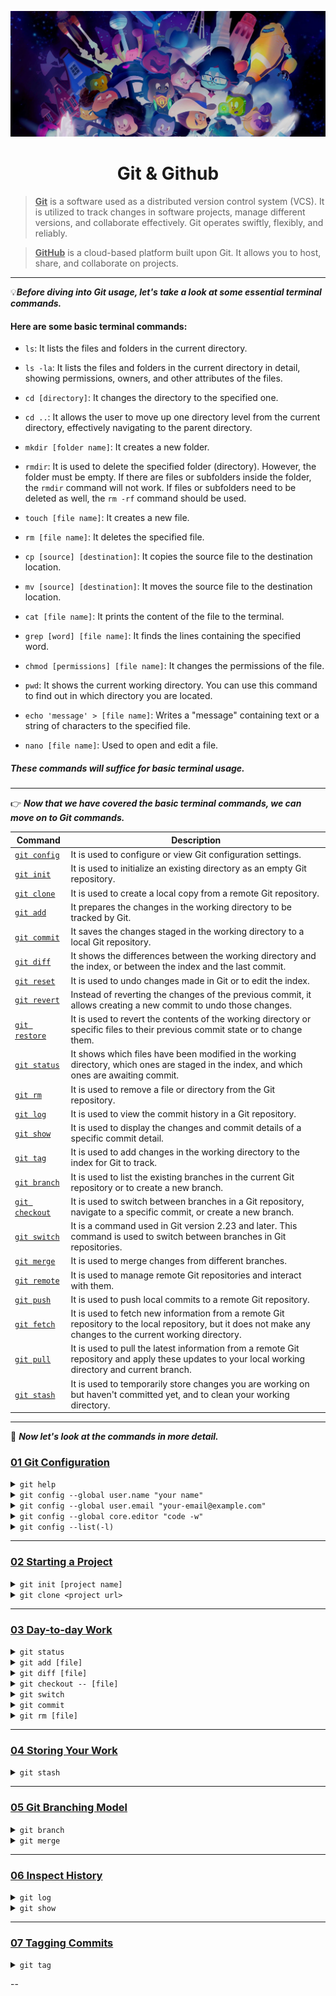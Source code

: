 ![git&github](github.jpeg)

<div align="center">
<h1>Git & Github</h1>
</div>

> **<u>Git</u>** is a software used as a distributed version control system (VCS). It is utilized to track changes in software projects, manage different versions, and collaborate effectively. Git operates swiftly, flexibly, and reliably.

> **<u>GitHub</u>** is a cloud-based platform built upon Git. It allows you to host, share, and collaborate on projects.

---

&#128161;_**Before diving into Git usage, let's take a look at some essential terminal commands.**_

#### Here are some basic terminal commands:

- `ls`: It lists the files and folders in the current directory.

- `ls -la`: It lists the files and folders in the current directory in detail, showing permissions, owners, and other attributes of the files.

- `cd [directory]`: It changes the directory to the specified one.

- `cd ..`: It allows the user to move up one directory level from the current directory, effectively navigating to the parent directory.

- `mkdir [folder name]`: It creates a new folder.

- `rmdir`: It is used to delete the specified folder (directory). However, the folder must be empty. If there are files or subfolders inside the folder, the `rmdir` command will not work. If files or subfolders need to be deleted as well, the `rm -rf` command should be used.

- `touch [file name]`: It creates a new file.

- `rm [file name]`: It deletes the specified file.

- `cp [source] [destination]`: It copies the source file to the destination location.

- `mv [source] [destination]`: It moves the source file to the destination location.

- `cat [file name]`: It prints the content of the file to the terminal.

- `grep [word] [file name]`: It finds the lines containing the specified word.

- `chmod [permissions] [file name]`: It changes the permissions of the file.

- `pwd`: It shows the current working directory. You can use this command to find out in which directory you are located.

- `echo 'message' > [file name]`: Writes a "message" containing text or a string of characters to the specified file.

- `nano [file name]`: Used to open and edit a file.

##### These commands will suffice for basic terminal usage.

---

&#128073; _**Now that we have covered the basic terminal commands, we can move on to Git commands.**_

| Command                         | Description                                                                                                                                                  |
| ------------------------------- | ------------------------------------------------------------------------------------------------------------------------------------------------------------ |
| [`git config`](#git_config)     | It is used to configure or view Git configuration settings.                                                                                                  |
| [`git init`](#git_init)         | It is used to initialize an existing directory as an empty Git repository.                                                                                   |
| [`git clone`](#git_clone)       | It is used to create a local copy from a remote Git repository.                                                                                              |
| [`git add`](#git_add)           | It prepares the changes in the working directory to be tracked by Git.                                                                                       |
| [`git commit`](#git_commit)     | It saves the changes staged in the working directory to a local Git repository.                                                                              |
| [`git diff`](#git_diff)         | It shows the differences between the working directory and the index, or between the index and the last commit.                                              |
| [`git reset`](#git_reset)       | It is used to undo changes made in Git or to edit the index.                                                                                                 |
| [`git revert`](#git_revert)     | Instead of reverting the changes of the previous commit, it allows creating a new commit to undo those changes.                                              |
| [`git restore`](#git_restore)   | It is used to revert the contents of the working directory or specific files to their previous commit state or to change them.                               |
| [`git status`](#git_status)     | It shows which files have been modified in the working directory, which ones are staged in the index, and which ones are awaiting commit.                    |
| [`git rm`](#git_rm)             | It is used to remove a file or directory from the Git repository.                                                                                            |
| [`git log`](#git_log)           | It is used to view the commit history in a Git repository.                                                                                                   |
| [`git show`](#git_show)         | It is used to display the changes and commit details of a specific commit detail.                                                                            |
| [`git tag`](#git_tag)           | It is used to add changes in the working directory to the index for Git to track.                                                                            |
| [`git branch`](#git_branch)     | It is used to list the existing branches in the current Git repository or to create a new branch.                                                            |
| [`git checkout`](#git_checkout) | It is used to switch between branches in a Git repository, navigate to a specific commit, or create a new branch.                                            |
| [`git switch`](#git_switch)     | It is a command used in Git version 2.23 and later. This command is used to switch between branches in Git repositories.                                     |
| [`git merge`](#git_merge)       | It is used to merge changes from different branches.                                                                                                         |
| [`git remote`](#git_remote)     | It is used to manage remote Git repositories and interact with them.                                                                                         |
| [`git push`](#git_push)         | It is used to push local commits to a remote Git repository.                                                                                                 |
| [`git fetch`](#git_fetch)       | It is used to fetch new information from a remote Git repository to the local repository, but it does not make any changes to the current working directory. |
| [`git pull`](#git_pull)         | It is used to pull the latest information from a remote Git repository and apply these updates to your local working directory and current branch.           |
| [`git stash`](#git_stash)       | It is used to temporarily store changes you are working on but haven't committed yet, and to clean your working directory.                                   |

---

&#128064; _**Now let's look at the commands in more detail.**_

<h3 id="git_config"><ins>01 Git Configuration</ins></h3>

<details>
  <summary><code>git help</code></summary>
    <ul>
      <blockquote>
        This command typically opens the help documentation related to Git commands. Additionally, you can use <code>git help -a</code> to 
        display an alphabetical list of all Git commands. This provides a quick overview of all Git commands.
      </blockquote>
    </ul>
</details>

<details>
  <summary><code>git config --global user.name "your name"</code></summary>
    <ul>
      <blockquote>
        It is used to configure Git settings. This command is used to set the username and is typically defined as a global setting, meaning 
        the username applies to all Git projects on the system.
      </blockquote>
      <blockquote>
        This setting is important for specifying which user made the changes, especially during commit operations.
      </blockquote>
    </ul>
</details>

<details>
  <summary><code>git config --global user.email "your-email@example.com"</code></summary>
    <ul>
      <blockquote>
        It is used to configure Git settings. This command is used to set the user's email address and is typically defined as a global setting, meaning 
        the email address applies to all Git projects on the system.
      </blockquote>
      <blockquote>
        This setting is important for specifying which user made the changes, especially during commit operations.
      </blockquote>
    </ul>
</details>

<details>
  <summary><code>git config --global core.editor "code -w"</code></summary>
    <ul>
      <blockquote>
        This is used to set the user-defined text editor for Git. In this example, it specifies the use of Visual Studio Code (<code>code</code>), 
        and the <code>-w</code> option ensures that Git waits for the editor to close before proceeding. This means you can continue with commit messages 
        or other editing tasks without waiting for Visual Studio Code to close.
      </blockquote>
    </ul>
</details>

<details>
  <summary><code>git config --list(-l)</code></summary>
    <ul>
      <blockquote>
        Used to list Git configuration settings. This command displays the configuration settings and values used by Git.
      </blockquote>
      <blockquote>
        For example, you can use this command to view the username, email address, color preferences, and other settings defined in the Git configuration. 
        The output is typically in <code>key=value</code> format and includes the configured settings for Git.
      </blockquote>
    </ul>
</details>

---

<h3><ins>02 Starting a Project</ins></h3>

<details>
  <summary><code id="git_init">git init [project name]</code></summary>
    <ul>
      <blockquote>
        Used to initialize an existing directory as a Git repository. If [project name] is specified, a folder with this name is created, 
        and the Git repository is initialized within this folder.
      </blockquote>
<pre><code>mkdir my_project
cd my_project</code></pre>
     <li>
        Now, let's initialize this directory as a Git repository using the <code>git init</code> command:
     </li>
<pre><code>git init</code></pre>
    <li>
        This process turns the current directory into an empty Git repository. You can now track files in this directory, commit changes, and 
        use Git's version control features. If you use <code>git init my_project</code>, a folder named <code>my_project</code> will be created, and 
        the Git repository will be initialized inside that folder.
    </li>
    <li>
        When the <code>git init</code> command is executed, Git initializes the current directory as a Git repository and adds a subdirectory 
        named <code>.git</code>. This subdirectory contains all the information and configuration settings for the Git repository. Therefore, running 
        the <code>git init</code> command creates a Git repository and generates the <code>.git</code> directory that holds all the related information.
    </li>
    <li>
        However, if you want to undo this process and delete the Git repository, simply deleting the <code>.git</code> directory is enough. 
        However, this action is irreversible, and you will lose all history, commit information, branch structures, and other related data. 
        Therefore, you should proceed with caution when deleting the directory.
    </li>
    <li>
        For example, after creating a Git repository, you can follow the steps below to delete the repository (use with caution):
    </li>
<pre><code>rm -rf .git</code></pre>
    <li>
        This command completely deletes the <code>.git</code> directory in the current directory.
    </li>
    <li>
        When the <code>-r (recursive)</code> and <code>-f (force)</code> options are included, it deletes the specified directory, along 
        with all files and subdirectories within it, without prompting for confirmation.
    </li>
   </ul>
</details>

<details>
  <summary><code id="git_clone">git clone &lt;project url&gt;</code></summary>
    <ul>
      <blockquote>
        Used to copy a project from a remote Git repository to a local machine. This command downloads the specified Git repository in 
        its entirety and creates a local copy. The <code>&lt;project url&gt;</code> represents the URL of the Git repository to be cloned.
      </blockquote>
      <li>As an example, to clone a GitHub repo:</li>
<pre><code>git clone https://github.com/user/repo-path.git</code></pre>
      <li>
        This command downloads the specified GitHub repository and creates a folder named <code>repository-name</code> in the current directory, 
        copying the contents into it. This allows you to use the entire project on your local machine and make changes to it.
      </li>
   </ul>
</details>

---

<h3><ins>03 Day-to-day Work</ins></h3>

<details>
  <summary><code id="git_status">git status</code></summary>
    <ul>
      <blockquote>
        Displays the status of files in the working directory and index of a Git repository. This command is used to see which files have 
        been modified, which are staged in the index, and which are waiting to be committed. Here are some example usages of the <code>git status</code> command:
      </blockquote>
      <li>Create a new directory and switch to this directory:</li>
<pre><code>mkdir my_project
cd my_project</code></pre>
      <li>
        Check the directory status using the <code>git status</code> command:
      </li>
<pre><code>git status</code></pre>
      <li>The output will be like this:</li>
<pre><code>fatal: Not a git repository (or any of the parent directories): .git</code></pre>
      <li>
        This output indicates that the directory is not yet a Git repository. Therefore, when the <code>git status</code> command is run, Git reports 
        that no repository has been initialized in the directory and returns an error.
      </li>
      <li>Now, let's create the Git repository:</li>
<pre><code>git init</code></pre>
      <li>Check the directory status using the git status command again:</li>
<pre><code>git status</code></pre>
      <li>The output will be like this:</li>
<pre><code>On branch master
No commits yet
nothing to commit (create/copy files and use "git add" to track)</code></pre>
      <li>This output indicates that the Git repository has been created successfully, but no commits have been made yet and there are no files being tracked.</li>
   </ul>
</details>

<details>
  <summary><code id="git_add">git add [file]</code></summary>
    <ol>
      <blockquote>
        The <code>git add</code> command is used to add changes in the working directory to the staging area for Git to track. Here are some 
        examples of using the <code>git add</code> command:
      </blockquote>
      <li><h4>Staging a Single File:</h4></li>
<pre><code># Create a new file
echo "This is an example file" > file.txt
<br/>
# Add the file to the stage
git add file.txt</code></pre>
      <small>In this example, a file named <code>file.txt</code> was created in the working directory and added to the staging area using the <code>git add</code> command</small>
      <li><h4>Staging Multiple Files:</h4></li>
<pre><code># Create new files
echo "hello world 1" > file1.txt
echo "hello world 2" > file2.txt
<br/>
# Add all files to stage
git add file1.txt file2.txt</code></pre>
    <small>In this example, we added multiple files to the stage at once.</small>
    <li><h4>Staging All Changes:</h4></li>
<pre><code># Add all changes in the working directory to the staging area
git add .</code></pre>
    <small>In this example, the <code>.</code> (dot) represents all changes in the working directory. The <code>git add .</code> command stages all files.</small>
      <li><h4>Staging Files of a Specific Type:</h4></li>
<pre><code># Only add files with .txt extension to stage
git add *.txt</code></pre>
    <small>In this example, we only include files with the <code>.txt</code> extension.</small>
    <li><h4>Unstaging Changes:</h4></li>
<pre><code># Unstage a file from the staging area
git reset file.txt</code></pre>
    <small>In this example, we are unstageing the file <code>file.txt</code> that we previously added to the staging area.</small>
   </ol>
</details>

<details>
  <summary><code id="git_diff">git diff [file]</code></summary>
    <ol>
      <blockquote>
        The <code>git diff [file]</code> command is used to show changes in a Git repository. This command is useful for comparing differences between commits, 
        branches, or file versions. Here are the basic usages and examples of the <code>git diff</code> command:
      </blockquote>
      <li><h4>Showing Differences Between the Working Directory and the Staging Area:</h4></li>
<pre><code>git diff</code></pre>
      <small>This command shows changes that have not yet been added to the Staging Area.</small>
      <li><h4>Showing Differences Between the Staging Area and the Last Commit:</h4></li>
<pre><code>git diff --cached</code></pre>
    <small>This command compares the changes in the Staging Area with the last commit.</small>
    <li><h4>Showing Differences Between Two Specific Commits:</h4></li>
<pre><code># git diff commit_id1 commit_id2
git diff abc def</code></pre>
    <small>This command shows the differences between <code>abc</code> and <code>def</code> commits</small>
      <li><h4>Showing Changes in a Specific File:</h4></li>
<pre><code># git diff file_name
git diff app.js</code></pre>
    <small>This command shows changes in the app.js file.</small>
    <li><h4>Showing Differences Between a Specific Commit and the Current State:</h4></li>
<pre><code># git diff commit_id
git dif abc</code></pre>
    <small>This command shows the differences between the <code>abc</code> commit and the current status.</small>
    <li><h4>Showing Differences Between a Different Branch and the Current State:</h4></li>
<pre><code># git diff other_branch_name
git dif feature-branch</code></pre>
    <small>This command shows the differences between the feature-branch branch and the current state.</small>
   </ol>
</details>

<details>
  <summary><code id="git_checkout">git checkout -- [file]</code></summary>
    <ol>
      <blockquote>
        The <code>git checkout</code> command is used to switch between branches, view commits, create new branches, and revert files in the working 
        directory within a Git repository. However, starting from Git 2.23, the <code>git switch</code> and <code>git restore</code> commands have taken over some 
        of the responsibilities of <code>git checkout</code>. Here are the basic uses of the <code>git checkout</code> command:
      </blockquote>
      <li><h4>Changing Branch:</h4></li>
<pre><code># git checkout branch_name
git checkout main</code></pre>
      <small>This command switches to the <code>main</code> branch.</small>
      <li><h4>Creating a New Branch and Changing:</h4></li>
<pre><code># git checkout -b new_branch_name
git checkout -b feature-xyz</code></pre>
    <small>This command creates a new branch named <code>feature-xyz</code> and automatically switches to this branch.</small>
    <li><h4>Reverting Files to a Specific Commit or Branch State:</h4></li>
<pre><code># git checkout -- file_name
git checkout -- index.html</code></pre>
    <small>This command rolls the <code>index.html</code> file back to its last commit state.</small>
    <li><h4>Going to a Specific Commit:</h4></li>
<pre><code># git checkout commit_id
git checkout abc123</code></pre>
    <small>This command is used to go to the <code>abc123</code> commit id.</small>
    <li><h4>Viewing the State of a Specific Commit on a Specific Branch:</h4></li>
<pre><code># git checkout branch_name -- file_name
git checkout main -- index.html</code></pre>
    <small>This command puts the <code>index.html</code> file of the <code>main</code> branch into a specific commit state.</small>
   </ol>
</details>

<details>
  <summary><code id="git_switch">git switch</code></summary>
    <ol>
      <blockquote>
        The <code>git switch</code> command, introduced in Git version 2.23, is designed for switching between branches. This command allows you to 
        move from the current branch to another branch. It replaces the <code>git checkout</code> command for branch switching, providing a safer and 
        more explicit tool. Here are the basic usages and examples of the <code>git switch</code> command:
      </blockquote>
      <li><h4>Switching to Branch:</h4></li>
<pre><code># git switch branch_name
git switch feature-branch</code></pre>
      <small>This command switches to the branch named <code>feature-branch</code>.</small>
      <li><h4>Creating and Switching to a Branch:</h4></li>
<pre><code># git switch -c new_branch_name
git switch -c new-feature</code></pre>
    <small>This command creates a new branch named <code>new-feature</code> and switches to this branch.</small>
    <li><h4>Match and Switch to a Remote Branch with the Current Branch:</h4></li>
<pre><code># git switch --track remote_repo_name/remote_branch_name
git switch --track origin/main</code></pre>
    <small>This command matches the current branch with a branch in the remote repository and switches to this branch.</small>
    <li><h4>Saving Changes Before Switching Branches:</h4></li>
<pre><code># git switch -c new_branch_name --discard-changes
git switch -c new-feature --discard-changes</code></pre>
    <small>This command creates a new branch named <code>new-feature</code>, but does not save changes to the existing branch.</small>
   </ol>
</details>

<details>
  <summary><code id="git_commit">git commit</code></summary>
    <ol>
      <blockquote>
        The <code>git commit</code> command is used to permanently save changes in your working directory. Here are the basic uses and some examples 
        of the <code>git commit</code> command:
      </blockquote>
      <li><h4>Basic Commit Process:</h4></li>
<pre><code># git commit -m "Commit Description"
git commit -m "Update homepage design"</code></pre>
      <small>The <code>git commit</code> command allows you to permanently save changes that are staged (in the Staging Area).</small>
      <small>When used with the <code>-m</code> parameter, you can add a commit message. The message is important for describing the changes you have made.</small>
      <li><h4>Committing All Files in the Staging Area:</h4></li>
<pre><code>git commit -a -m "Update all files"</code></pre>
    <small>If you want to commit all changes in the Staging Area, you can use the <code>-a</code> (all) parameter. This commits all changes 
    to tracked files without needing to explicitly stage them.</small>
    <small>However, be cautious when using this method, as it does not include untracked new files in the commit.</small>
    <li><h4>Editing Changes:</h4></li>
<pre><code>git commit --amend -m "fix: Commit Description"</code></pre>
    <small>If you notice an error in your last commit or need to change the commit message, you can use the <code>--amend</code> parameter.</small>
    <small>This command updates your most recent commit.</small>
   </ol>
</details>

<details>
  <summary><code id="git_rm">git rm [file]</code></summary>
    <ol>
      <blockquote>
        The <code>git rm</code> command removes a file or directory from version control in a repository. The removed file or directory will 
        no longer be tracked, and this change will take effect in the next commit. However, the file or directory is not physically deleted; it is only untracked.
      </blockquote>
      <li><h4>Stop Tracking the File:</h4></li>
<pre><code># git rm file_name
git rm myFile.txt</code></pre>
      <small>This command stops tracking the <code>myfile.txt</code> file, and the change will take effect in the next commit.</small>
      <li><h4>Stop Tracking and Remove the File:</h4></li>
<pre><code># git rm -f file_name
git rm -f myFile.txt</code></pre>
    <small>This command both stops tracking the <code>myfile.txt</code> file and physically deletes it. The <code>-f</code> option forces the 
    deletion, even if the file has been modified.</small>
  </ol>
</details>

---

<h3><ins>04 Storing Your Work</ins></h3>

<details>
  <summary><code id="git_stash">git stash</code></summary>
    <ol>
      <blockquote>
        The <code>git stash</code> command is used to temporarily save changes in the current branch. This is useful when you want to save your 
        work without committing it, allowing you to switch branches or work on something else without losing progress. 
        Here are the basics of <code>git stash</code> usage and examples:
      </blockquote>
      <li><h4>Saving Changes:</h4></li>
<pre><code>git stash</code></pre>
      <small><code>git stash</code> saves all changes in the working directory to a temporary storage location called a stash. 
      This allows you to return your current branch to a clean state while keeping your changes safe for later use.</small>
      <li><h4>Viewing the Stash List:</h4></li>
<pre><code>git stash list</code></pre>
    <small>This command displays the stash list and shows each stash named with an index number.</small>
    <li><h4>Applying a Specific Stash:</h4></li>
<pre><code># git stash apply stash_index_number
git stash apply 0</code></pre>
    <small>This applies the first stash in the stash list. The <code>apply</code> command applies the stash but does not delete it. 
    If you want to apply and delete the stash simultaneously, you can use <code>git stash pop</code>.</small>
    <li><h4>Applies and deletes the stash:</h4></li>
<pre><code># git stash pop stash_index_number
git stash pop 0</code></pre>
    <small>This command applies the first stash from the stash list and deletes it.</small>
    <li><h4>Inspecting a Specific Stash:</h4></li>
<pre><code># git stash show stash_index_number
git stash show 0</code></pre>
    <small>This command shows the changes of the first stash in the stash list.</small>
    <li><h4>Deleting All Stashes:</h4></li>
<pre><code>git stash clear</code></pre>
    <small>This command completely clears the stash list.</small>
  </ol>
</details>

---

<h3><ins>05 Git Branching Model</ins></h3>

<details>
  <summary><code id="git_branch">git branch</code></summary>
    <ol>
      <blockquote>
        The <code>git branch</code> command is used to list branches, create new branches, switch between branches, and delete branches in a Git repository. 
        Here are the basic usages and some examples of the <code>git branch</code> command:
      </blockquote>
      <li><h4>Listing Branches:</h4></li>
<pre><code>git branch</code></pre>
      <small>This command lists the current branches and shows which branch you are on. The active branch is indicated with an asterisk (*) symbol.</small>
      <li><h4>Creating a New Branch:</h4></li>
<pre><code># git branch new_branch_name
git branch feature-xyz</code></pre>
    <small>This command creates a new branch named <code>feature-xyz</code> but does not automatically switch to it. You continue working on the current branch.</small>
    <li><h4>Change Branch (Checkout):</h4></li>
<pre><code># git checkout target_branch_name
git checkout feature-xyz
<br />
# Alternatively, in Git 2.23 and later
# The following command can also be used:
# git switch target_branch_name
git switch feature-xyz</code></pre>
    <small><code>git checkout</code> and <code>git switch</code> commands allow you to leave the current branch and switch to another branch.</small>
    <li><h4>Creating a New Branch and Switching:</h4></li>
<pre><code># git checkout -b new_branch_name
git checkout -b feature-abc</code></pre>
    <small>This command creates a new branch named <code>feature-abc</code> and automatically switches to that branch.</small>
    <li><h4>Deleting Branch:</h4></li>
<pre><code># git branch -d branch_name_to_delete
git branch -d feature-xyz</code></pre>
    <small>This command deletes the branch named <code>feature-xyz</code>. However, if there are unmerged changes in this branch, the deletion 
    will not proceed. You can forcefully delete the branch using <code>git branch -D</code>, but you should be cautious in this case.</small>
  </ol>
</details>

<details>
  <summary><code id="git_merge">git merge</code></summary>
    <ol>
      <blockquote>
        <code>git merge</code> command is used to combine different branches. It is typically used when you want to add changes made on a feature branch 
        to the <code>master</code> branch or merge changes from different branches. Here is the basic usage of the <code>git merge</code> command along with examples:
      </blockquote>
      <li><h4>Merging a Specific Branch into the Current Branch:</h4></li>
<pre><code>git checkout master # switch to the branch to be merged
git merge feature-xyz # merge feature-xyz branch into master branch
<br />
# or use with switch command
git switch master
git merge feature-xyz</code></pre>
      <small>These commands merge the <code>feature-xyz</code> branch into the current branch.</small>
      <li><h4>Fast Forward Merge:</h4></li>
      <p>If the changes on a branch were made after the latest commit on the target branch (the branch to be merged), Git performs a 
      'Fast Forward' merge. In this case, no separate commit is created.</p>
<pre><code>git checkout master
git merge feature-xyz</code></pre>
    <small>This command merges the <code>master</code> branch into the <code>feature-xyz</code> branch. If a Fast Forward merge occurs, you will see that the <code>master</code> 
    branch now points to the same commit as the <code>feature-xyz</code> branch's latest commit.</small>
    <li><h4>Non-Fast Forward Merge:</h4></li>
    <p>If there are changes made between the branch being merged and the target branch, and Fast Forward merge is not possible, 
    Git will create a new commit to complete the merge.</p>
<pre><code>git checkout master
git merge --no-ff feature-xyz</code></pre>
    <small>The <code>--no-ff</code> parameter forces a non-fast-forward merge, creating a new commit even if a fast-forward merge is possible.</small>
    <li><h4>Handling Conflicting Changes:</h4></li>
    <p>If there are conflicting changes during the merge process, Git will not be able to complete the merge automatically. In this case, manual intervention may be required.</p>
<pre><code>git checkout master
git merge feature-xyz</code></pre>
    <small>If there are conflicts, Git will show you the conflicting files and ask you to resolve the conflicts by editing them. 
    After resolving the conflicts, you can mark the files as resolved and proceed with the commit.</small>
    <li><h4>Merge with a Specific Commit:</h4></li>
<pre><code># git merge commit_id
git merge abc123</code></pre>
    <small>This merges the current branch with a specific commit.</small>
  </ol>
</details>

---

<h3><ins>06 Inspect History</ins></h3>

<details>
  <summary><code id="git_log">git log</code></summary>
    <ol>
      <blockquote>
        <code>git log</code> command is used to view the commit history of a Git repository. This command provides a list containing details such as commit 
        IDs, authors, dates, and commit messages. Here are the basic usages and some examples of the <code>git log</code> command:
      </blockquote>
      <li><h4>Basic Usage:</h4></li>
<pre><code>git log</code></pre>
      <small>This command displays a series of information for each commit. Each commit's unique identifier (hash), author, date, and commit message are listed.</small>
      <li><h4>Shortening Commit Information:</h4></li>
<pre><code>git log --oneline</code></pre>
    <small>This command displays only a shortened commit ID and the commit message for each commit.</small>
    <li><h4>Graphical Representation:</h4></li>
<pre><code>git log --oneline --graph</code></pre>
    <small>This displays commits in a graphical format, showing branches and merges.</small>
    <li><h4>Displaying Commit History for a Specific Directory or File:</h4></li>
<pre><code># git log file_name
git log index.html</code></pre>
    <small>This command displays the commit history exclusively for the <code>index.html</code> file.</small>
    <li><h4>Displaying Commits Up to a Specific Date:</h4></li>
<pre><code>git log --until=2025-01-01</code></pre>
    <small>This command lists the commits up to the specified date.</small>
    <li><h4>Displaying the commits made by a specific author:</h4></li>
<pre><code># git log --author="author_name"
git log --author="mces58"</code></pre>
  </ol>
</details>

<details>
  <summary><code id="git_show">git show</code></summary>
    <ol>
      <blockquote>
        <code>git show</code> command provides detailed information about a specific commit, branch, or tag in Git. This command displays the changes 
        made in a commit, the commit message, and details about modified files. Below are the basic uses and examples of the <code>git show</code> command:
      </blockquote>
      <li><h4>Displaying a Specific Commit:</h4></li>
<pre><code># git show commit_id
git show abc123</code></pre>
      <small>This command displays detailed information about the commit with the ID <code>abc123</code>, including the changes, commit message, and other details.</small>
      <li><h4>Display the Last Commit:</h4></li>
<pre><code>git show</code></pre>
    <small>This command displays the details of the most recent commit. If you are working on HEAD, it shows the latest commit.</small>
    <li><h4>Showing a Specific Branch or Tag:</h4></li>
<pre><code># git show branch_name
git show main
# git show v1.0.0</code></pre>
    <small>This command shows the details of the latest commit on the main branch. It can also be used for tags.</small>
    <li><h4>Show changes for a specific file:</h4></li>
<pre><code># git show commit_id file_name
git show abc123 index.html</code></pre>
    <small>This command shows the changes made to the <code>index.html</code> file in a specific commit.</small>
    <li><h4>Show changes in color:</h4></li>
<pre><code>git show --color commit_id</code></pre>
    <small>This command displays the changes in color, making it easier to read.</small>
    <li><h4>Line-by-Line Comparison of Changes:</h4></li>
<pre><code>git show -v commit_id</code></pre>
    <small>This command shows the changes in a specific commit, comparing them line by line.</small>
  </ol>
</details>

---

<h3><ins>07 Tagging Commits</ins></h3>

<details>
  <summary><code id="git_tag">git tag</code></summary>
    <ol>
      <blockquote>
        The <code>git tag</code> command is used to add a tag to a specific commit or manage existing tags in a Git repository. Tags typically represent 
        the name, version number, or description of a specific release or significant point in the repository's history. Here are the basic 
        uses of the <code>git tag</code> command with examples:
      </blockquote>
      <li><h4>Creating a Tag:</h4></li>
<pre><code># git tag tag_name
git tag v1.0.0</code></pre>
      <small>This command adds a tag named <code>v1.0.0</code> to the current HEAD commit.</small>
      <li><h4>Adding a Tag to a Specific Commit:</h4></li>
<pre><code># git tag tag_name commit_id
git tag v1.0.0 abc123</code></pre>
    <small>This command adds a tag named <code>v1.0.0</code> to a specific commit (here represented as <code>abc123</code>).</small>
    <li><h4>Creating Annotated Tags:</h4></li>
<pre><code># git tag -a tag_name -m "Tag Description"
git tag -a v1.0.0 -m "Stable version"</code></pre>
    <small>This command creates a tag named <code>v1.0.0</code> with a description.</small>
    <li><h4>Listing Tags:</h4></li>
<pre><code>git tag</code></pre>
    <small>This command lists available tags.</small>
    <li><h4>Showing a Specific Label Version:</h4></li>
<pre><code># git show tag_name
git show v1.0.0</code></pre>
    <small>This command shows the details of the tag named <code>v1.0.0</code>.</small>
    <li><h4>Deleting a Specific Tag:</h4></li>
<pre><code># git tag -d tag_name
git tag -d v1.0.0</code></pre>
    <small>This command deletes the tag named <code>v1.0.0</code> locally.</small>
    <li><h4>Push Tag to Remote Repository:</h4></li>
<pre><code># git push remote_repo tag_name
git push origin v1.0.0</code></pre>
    <small>This command pushes a specific tag to the remote repository.</small>
    <li><h4>Push All Tags to Remote Repository:</h4></li>
<pre><code># git push remote_repo --tags
git git push origin --tags</code></pre>
    <small>This command sends all tags to the remote repository.</small>
  </ol>
</details>

--

